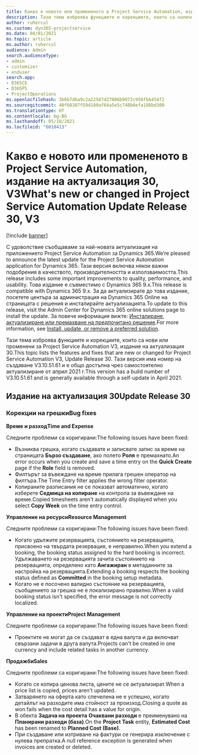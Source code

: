 ```yaml
---
title: Какво е новото или промененото в Project Service Automation, издание на актуализация 30, V3
description: Тази тема изброява функциите и корекциите, които са налични в Project Service Automation V3, издание на актуализация 30, V3.
author: ruhercul
ms.custom: dyn365-projectservice
ms.date: 04/01/2021
ms.topic: article
ms.author: ruhercul
audience: Admin
search.audienceType:
- admin
- customizer
- enduser
search.app:
- D365CE
- D365PS
- ProjectOperations
ms.openlocfilehash: 3b6b7dba9c2a22587d27006b9972c950fbb454f2
ms.sourcegitcommit: 40f68387f594180af64a5e5c748b6efa188bd300
ms.translationtype: HT
ms.contentlocale: bg-BG
ms.lasthandoff: 05/10/2021
ms.locfileid: "6010413"
---
```

# <a name="whats-new-or-changed-in-project-service-automation-update-release-30-v3"></a><span data-ttu-id="b2ba5-103">Какво е новото или промененото в Project Service Automation, издание на актуализация 30, V3</span><span class="sxs-lookup"><span data-stu-id="b2ba5-103">What's new or changed in Project Service Automation Update Release 30, V3</span></span>

[!include [banner](../includes/psa-now-project-operations.md)]

<span data-ttu-id="b2ba5-104">С удоволствие съобщаваме за най-новата актуализация на приложението Project Service Automation за Dynamics 365.</span><span class="sxs-lookup"><span data-stu-id="b2ba5-104">We’re pleased to announce the latest update for the Project Service Automation application for Dynamics 365.</span></span> <span data-ttu-id="b2ba5-105">Тази версия включва някои важни подобрения в качеството, производителността и използваемостта.</span><span class="sxs-lookup"><span data-stu-id="b2ba5-105">This release includes some important improvements to quality, performance, and usability.</span></span> <span data-ttu-id="b2ba5-106">Това издание е съвместимо с Dynamics 365 9.x.</span><span class="sxs-lookup"><span data-stu-id="b2ba5-106">This release is compatible with Dynamics 365 9.x.</span></span> <span data-ttu-id="b2ba5-107">За да актуализирате до това издание, посетете центъра за администрация на Dynamics 365 Online на страницата с решения и инсталирайте актуализацията.</span><span class="sxs-lookup"><span data-stu-id="b2ba5-107">To update to this release, visit the Admin Center for Dynamics 365 online solutions page to install the update.</span></span> <span data-ttu-id="b2ba5-108">За повече информация вижте: [Инсталиране, актуализиране или премахване на предпочитано решение](/power-platform/admin/install-remove-preferred-solution.md).</span><span class="sxs-lookup"><span data-stu-id="b2ba5-108">For more information, see [Install, update, or remove a preferred solution](/power-platform/admin/install-remove-preferred-solution.md).</span></span>

<span data-ttu-id="b2ba5-109">Тази тема изброява функциите и корекциите, които са нови или променени за Project Service Automation V3, издание на актуализация 30.</span><span class="sxs-lookup"><span data-stu-id="b2ba5-109">This topic lists the features and fixes that are new or changed for Project Service Automation V3, Update Release 30.</span></span> <span data-ttu-id="b2ba5-110">Тази версия има номер на създаване V3.10.51.61 и е общо достъпна чрез самостоятелно актуализиране от април 2021 г.</span><span class="sxs-lookup"><span data-stu-id="b2ba5-110">This version has a build number of V3.10.51.61 and is generally available through a self-update in April 2021.</span></span>

## <a name="update-release-30"></a><span data-ttu-id="b2ba5-111">Издание на актуализация 30</span><span class="sxs-lookup"><span data-stu-id="b2ba5-111">Update Release 30</span></span>

### <a name="bug-fixes"></a><span data-ttu-id="b2ba5-112">Корекции на грешки</span><span class="sxs-lookup"><span data-stu-id="b2ba5-112">Bug fixes</span></span>

<span data-ttu-id="b2ba5-113">**Време и разход**</span><span class="sxs-lookup"><span data-stu-id="b2ba5-113">**Time and Expense**</span></span>

<span data-ttu-id="b2ba5-114">Следните проблеми са коригирани:</span><span class="sxs-lookup"><span data-stu-id="b2ba5-114">The following issues have been fixed:</span></span>

- <span data-ttu-id="b2ba5-115">Възниква грешка, когато създавате и записвате запис за време на страницата **Бързо създаване**, ако полето **Роля** е премахнато.</span><span class="sxs-lookup"><span data-stu-id="b2ba5-115">An error occurs when you create and save a time entry on the **Quick Create** page if the **Role** field is removed.</span></span>
- <span data-ttu-id="b2ba5-116">Филтърът за въвеждане на време прилага грешен оператор на филтъра.</span><span class="sxs-lookup"><span data-stu-id="b2ba5-116">The Time Entry filter applies the wrong filter operator.</span></span>
- <span data-ttu-id="b2ba5-117">Копираните разписания не се показват автоматично, когато изберете **Седмица на копиране** на контрола за въвеждане на време.</span><span class="sxs-lookup"><span data-stu-id="b2ba5-117">Copied timesheets aren't automatically displayed when you select **Copy Week** on the time entry control.</span></span>

<span data-ttu-id="b2ba5-118">**Управление на ресурси**</span><span class="sxs-lookup"><span data-stu-id="b2ba5-118">**Resource Management**</span></span>

<span data-ttu-id="b2ba5-119">Следните проблеми са коригирани:</span><span class="sxs-lookup"><span data-stu-id="b2ba5-119">The following issues have been fixed:</span></span>

- <span data-ttu-id="b2ba5-120">Когато удължите резервацията, състоянието на резервацията, присвоено на твърдата резервация, е неправилно.</span><span class="sxs-lookup"><span data-stu-id="b2ba5-120">When you extend a booking, the booking status assigned to the hard booking is incorrect.</span></span> <span data-ttu-id="b2ba5-121">Удължаването на резервацията зачита състоянието на резервацията, определено като **Ангажиран** в метаданните за настройка на резервацията.</span><span class="sxs-lookup"><span data-stu-id="b2ba5-121">Extending a booking respects the booking status defined as **Committed** in the booking setup metadata.</span></span>
- <span data-ttu-id="b2ba5-122">Когато не е посочено валидно състояние на резервацията, съобщението за грешка не е локализирано правилно.</span><span class="sxs-lookup"><span data-stu-id="b2ba5-122">When a valid booking status isn't specified, the error message is not correctly localized.</span></span>

<span data-ttu-id="b2ba5-123">**Управление на проекти**</span><span class="sxs-lookup"><span data-stu-id="b2ba5-123">**Project Management**</span></span>

<span data-ttu-id="b2ba5-124">Следните проблеми са коригирани:</span><span class="sxs-lookup"><span data-stu-id="b2ba5-124">The following issues have been fixed:</span></span>

- <span data-ttu-id="b2ba5-125">Проектите не могат да се създават в една валута и да включват свързани задачи в друга валута.</span><span class="sxs-lookup"><span data-stu-id="b2ba5-125">Projects can't be created in one currency and include related tasks in another currency.</span></span>

<span data-ttu-id="b2ba5-126">**Продажби**</span><span class="sxs-lookup"><span data-stu-id="b2ba5-126">**Sales**</span></span>

<span data-ttu-id="b2ba5-127">Следните проблеми са коригирани:</span><span class="sxs-lookup"><span data-stu-id="b2ba5-127">The following issues have been fixed:</span></span>

- <span data-ttu-id="b2ba5-128">Когато се копира ценова листа, цените не се актуализират.</span><span class="sxs-lookup"><span data-stu-id="b2ba5-128">When a price list is copied, prices aren't updated.</span></span>
- <span data-ttu-id="b2ba5-129">Затварянето на оферта като спечелена не е успешно, когато детайлът на разходите има стойност за произход.</span><span class="sxs-lookup"><span data-stu-id="b2ba5-129">Closing a quote as won fails when the cost detail has a value for origin.</span></span>
- <span data-ttu-id="b2ba5-130">В обекта **Задача на проекта** **Очаквани разходи** е преименувано на **Планирани разходи (база)**.</span><span class="sxs-lookup"><span data-stu-id="b2ba5-130">On the **Project Task** entity, **Estimated Cost** has been renamed to **Planned Cost (Base)**.</span></span>
- <span data-ttu-id="b2ba5-131">При създаване или изтриване на фактури се генерира изключение с нулева препратка.</span><span class="sxs-lookup"><span data-stu-id="b2ba5-131">A null reference exception is generated when invoices are created or deleted.</span></span>
